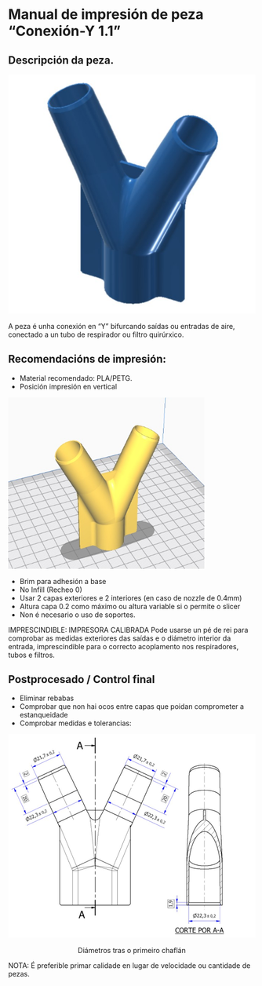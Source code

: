 # Manual de impresión de peza “Conexión-Y 1.1”


## Descripción da peza.

<p align="center">
  <img src="./img/render-Y.jpg" width="800"/>
</p>

A peza é unha conexión en “Y” bifurcando saídas ou entradas de aire, conectado a un tubo de respirador ou filtro quirúrxico.
 
 
## Recomendacións de impresión:
* Material recomendado: PLA/PETG.
* Posición impresión en vertical
<p align="left">
  <img src="./img/impresion-Y.jpg" width="400"/>
</p>

* Brim para adhesión a base
* No Infill (Recheo 0)
* Usar 2 capas exteriores e 2 interiores (en caso de nozzle de 0.4mm)
* Altura capa 0.2 como máximo ou altura variable si o permite o slicer
* Non é necesario o uso de soportes.


IMPRESCINDIBLE: IMPRESORA CALIBRADA
Pode usarse un pé de rei para comprobar as medidas exteriores das saídas e o diámetro interior da entrada, imprescindible para o correcto acoplamento nos respiradores, tubos e filtros.


## Postprocesado / Control final
* Eliminar rebabas
* Comprobar que non hai ocos entre capas que poidan comprometer a estanqueidade
* Comprobar medidas e tolerancias:

<p align="center">
  <img src="./img/cotas-Y.jpg" width="800"/>
</p>
<p style="text-align: center;">
Diámetros tras o primeiro chaflán
</p>
		
NOTA: É preferible primar calidade en lugar de velocidade ou cantidade de pezas.

